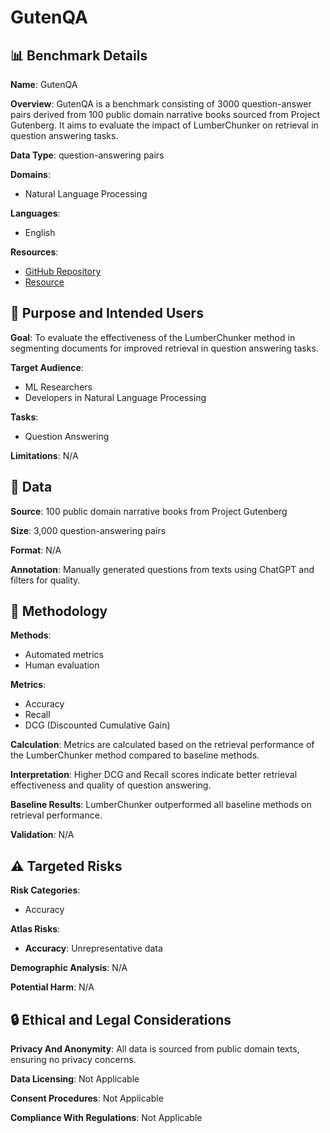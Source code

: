 # GutenQA

## 📊 Benchmark Details

**Name**: GutenQA

**Overview**: GutenQA is a benchmark consisting of 3000 question-answer pairs derived from 100 public domain narrative books sourced from Project Gutenberg. It aims to evaluate the impact of LumberChunker on retrieval in question answering tasks.

**Data Type**: question-answering pairs

**Domains**:
- Natural Language Processing

**Languages**:
- English

**Resources**:
- [GitHub Repository](https://github.com/joaodsmarques/LumberChunker)
- [Resource](https://www.gutenberg.org/)

## 🎯 Purpose and Intended Users

**Goal**: To evaluate the effectiveness of the LumberChunker method in segmenting documents for improved retrieval in question answering tasks.

**Target Audience**:
- ML Researchers
- Developers in Natural Language Processing

**Tasks**:
- Question Answering

**Limitations**: N/A

## 💾 Data

**Source**: 100 public domain narrative books from Project Gutenberg

**Size**: 3,000 question-answering pairs

**Format**: N/A

**Annotation**: Manually generated questions from texts using ChatGPT and filters for quality.

## 🔬 Methodology

**Methods**:
- Automated metrics
- Human evaluation

**Metrics**:
- Accuracy
- Recall
- DCG (Discounted Cumulative Gain)

**Calculation**: Metrics are calculated based on the retrieval performance of the LumberChunker method compared to baseline methods.

**Interpretation**: Higher DCG and Recall scores indicate better retrieval effectiveness and quality of question answering.

**Baseline Results**: LumberChunker outperformed all baseline methods on retrieval performance.

**Validation**: N/A

## ⚠️ Targeted Risks

**Risk Categories**:
- Accuracy

**Atlas Risks**:
- **Accuracy**: Unrepresentative data

**Demographic Analysis**: N/A

**Potential Harm**: N/A

## 🔒 Ethical and Legal Considerations

**Privacy And Anonymity**: All data is sourced from public domain texts, ensuring no privacy concerns.

**Data Licensing**: Not Applicable

**Consent Procedures**: Not Applicable

**Compliance With Regulations**: Not Applicable
